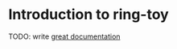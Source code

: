 # Introduction to ring-toy

TODO: write [great documentation](http://jacobian.org/writing/what-to-write/)
